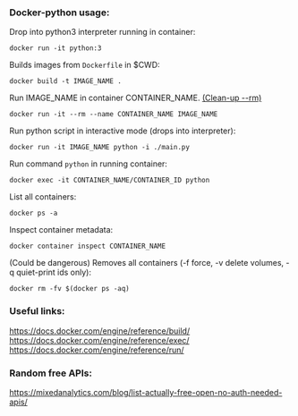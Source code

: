 ### Docker-python usage:


Drop into python3 interpreter running in container:

`docker run -it python:3`


Builds images from `Dockerfile` in $CWD:

`docker build -t IMAGE_NAME .`


Run IMAGE_NAME in container CONTAINER_NAME. [(Clean-up --rm)](https://docs.docker.com/engine/reference/run/#clean-up---rm)

`docker run -it --rm --name CONTAINER_NAME IMAGE_NAME`


Run python script in interactive mode (drops into interpreter):

`docker run -it IMAGE_NAME python -i ./main.py`


Run command `python` in running container:

`docker exec -it CONTAINER_NAME/CONTAINER_ID python`


List all containers:

`docker ps -a`


Inspect container metadata:

`docker container inspect CONTAINER_NAME`


(Could be dangerous) Removes all containers (-f force, -v delete volumes, -q quiet-print ids only):

`docker rm -fv $(docker ps -aq)`


### Useful links:

https://docs.docker.com/engine/reference/build/
https://docs.docker.com/engine/reference/exec/
https://docs.docker.com/engine/reference/run/


### Random free APIs:

https://mixedanalytics.com/blog/list-actually-free-open-no-auth-needed-apis/
